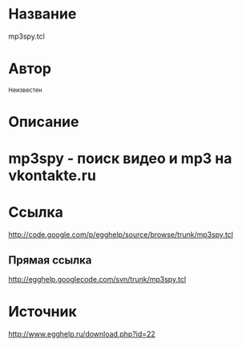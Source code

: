 # Название #
mp3spy.tcl


# Автор #
<sup>Неизвестен</sup>


# Описание #
# mp3spy - поиск видео и mp3 на vkontakte.ru


# Ссылка #
http://code.google.com/p/egghelp/source/browse/trunk/mp3spy.tcl

## Прямая ссылка ##
http://egghelp.googlecode.com/svn/trunk/mp3spy.tcl


# Источник #
http://www.egghelp.ru/download.php?id=22

